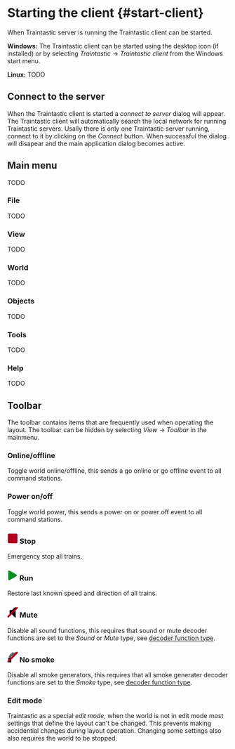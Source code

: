 # Starting the client {#start-client}

When Traintastic server is running the Traintastic client can be started.

**Windows:** The Traintastic client can be started using the desktop icon (if installed) or by selecting *Traintastic* -> *Traintastic client* from the Windows start menu.

**Linux:** TODO

## Connect to the server

When the Traintastic client is started a *connect to server* dialog will appear.
The Traintastic client will automatically search the local network for running Traintastic servers.
Usally there is only one Traintastic server running, connect to it by clicking on the *Connect* button.
When successful the dialog will disapear and the main application dialog becomes active.

## Main menu

TODO

### File

TODO

### View

TODO

### World

TODO

### Objects

TODO

### Tools

TODO

### Help

TODO

## Toolbar

The toolbar contains items that are frequently used when operating the layout. The toolbar can be hidden by selecting *View* -> *Toolbar* in the mainmenu.

### Online/offline

Toggle world online/offline, this sends a go online or go offline event to all command stations.

### Power on/off

Toggle world power, this sends a power on or power off event to all command stations.

### ![](../../gfx/toolbar/stop.png) Stop

Emergency stop all trains.

### ![](../../gfx/toolbar/run.png) Run

Restore last known speed and direction of all trains.

### ![](../../gfx/toolbar/mute.png) Mute

Disable all sound functions, this requires that sound or mute decoder functions are set to the *Sound* or *Mute* type, see [decoder function type](../object/decoderfunction.md#decoder-function-type).

### ![](../../gfx/toolbar/no_smoke.png) No smoke

Disable all smoke generators, this requires that all smoke generater decoder functions are set to the *Smoke* type, see [decoder function type](../object/decoderfunction.md#decoder-function-type).

### Edit mode

Traintastic as a special *edit mode*, when the world is not in edit mode most settings that define the layout can't be changed.
This prevents making accidential changes during layout operation. Changing some settings also also requires the world to be stopped.
